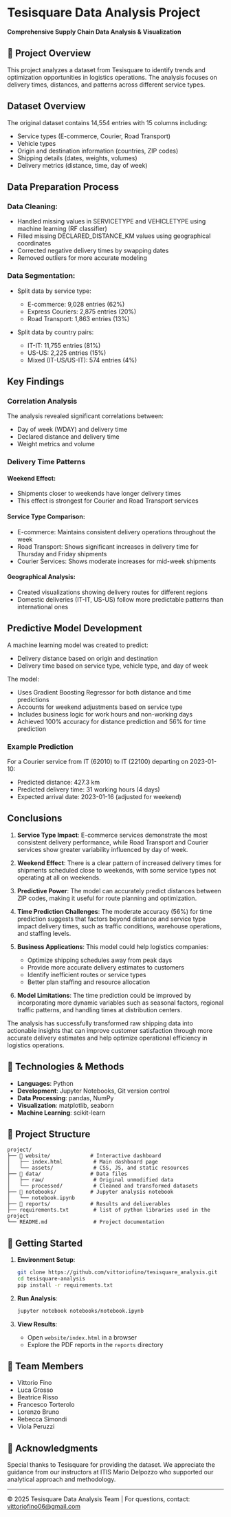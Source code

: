 # Tesisquare Data Analysis Project

**Comprehensive Supply Chain Data Analysis & Visualization**

## 🎯 Project Overview

This project analyzes a dataset from Tesisquare to identify trends and optimization opportunities in logistics operations. The analysis focuses on delivery times, distances, and patterns across different service types.

## Dataset Overview
The original dataset contains 14,554 entries with 15 columns including:

- Service types (E-commerce, Courier, Road Transport)
- Vehicle types
- Origin and destination information (countries, ZIP codes)
- Shipping details (dates, weights, volumes)
- Delivery metrics (distance, time, day of week)

## Data Preparation Process

### Data Cleaning:
- Handled missing values in SERVICETYPE and VEHICLETYPE using machine learning (RF classifier)
- Filled missing DECLARED_DISTANCE_KM values using geographical coordinates
- Corrected negative delivery times by swapping dates
- Removed outliers for more accurate modeling

### Data Segmentation:
- Split data by service type:
  - E-commerce: 9,028 entries (62%)
  - Express Couriers: 2,875 entries (20%)
  - Road Transport: 1,863 entries (13%)

- Split data by country pairs:
  - IT-IT: 11,755 entries (81%)
  - US-US: 2,225 entries (15%)
  - Mixed (IT-US/US-IT): 574 entries (4%)

## Key Findings

### Correlation Analysis
The analysis revealed significant correlations between:
- Day of week (WDAY) and delivery time
- Declared distance and delivery time
- Weight metrics and volume

### Delivery Time Patterns

#### Weekend Effect:
- Shipments closer to weekends have longer delivery times
- This effect is strongest for Courier and Road Transport services

#### Service Type Comparison:
- E-commerce: Maintains consistent delivery operations throughout the week
- Road Transport: Shows significant increases in delivery time for Thursday and Friday shipments
- Courier Services: Shows moderate increases for mid-week shipments

#### Geographical Analysis:
- Created visualizations showing delivery routes for different regions
- Domestic deliveries (IT-IT, US-US) follow more predictable patterns than international ones

## Predictive Model Development
A machine learning model was created to predict:
- Delivery distance based on origin and destination
- Delivery time based on service type, vehicle type, and day of week

The model:
- Uses Gradient Boosting Regressor for both distance and time predictions
- Accounts for weekend adjustments based on service type
- Includes business logic for work hours and non-working days
- Achieved 100% accuracy for distance prediction and 56% for time prediction

### Example Prediction
For a Courier service from IT (62010) to IT (22100) departing on 2023-01-10:
- Predicted distance: 427.3 km
- Predicted delivery time: 31 working hours (4 days)
- Expected arrival date: 2023-01-16 (adjusted for weekend)

## Conclusions

1. **Service Type Impact**: E-commerce services demonstrate the most consistent delivery performance, while Road Transport and Courier services show greater variability influenced by day of week.
2. **Weekend Effect**: There is a clear pattern of increased delivery times for shipments scheduled close to weekends, with some service types not operating at all on weekends.
3. **Predictive Power**: The model can accurately predict distances between ZIP codes, making it useful for route planning and optimization.
4. **Time Prediction Challenges**: The moderate accuracy (56%) for time prediction suggests that factors beyond distance and service type impact delivery times, such as traffic conditions, warehouse operations, and staffing levels.
5. **Business Applications**: This model could help logistics companies:
   - Optimize shipping schedules away from peak days
   - Provide more accurate delivery estimates to customers
   - Identify inefficient routes or service types
   - Better plan staffing and resource allocation

6. **Model Limitations**: The time prediction could be improved by incorporating more dynamic variables such as seasonal factors, regional traffic patterns, and handling times at distribution centers.

The analysis has successfully transformed raw shipping data into actionable insights that can improve customer satisfaction through more accurate delivery estimates and help optimize operational efficiency in logistics operations.

## 🔧 Technologies & Methods
- **Languages**: Python
- **Development**: Jupyter Notebooks, Git version control
- **Data Processing**: pandas, NumPy
- **Visualization**: matplotlib, seaborn
- **Machine Learning**: scikit-learn

## 📂 Project Structure
```
project/
├── 📁 website/             # Interactive dashboard
│   ├── index.html          # Main dashboard page
│   └── assets/             # CSS, JS, and static resources
├── 📁 data/                # Data files
│   ├── raw/                # Original unmodified data
│   └── processed/          # Cleaned and transformed datasets
├── 📁 notebooks/           # Jupyter analysis notebook
│   └── notebook.ipynb
├── 📁 reports/             # Results and deliverables
├── requirements.txt        # list of python libraries used in the project
└── README.md               # Project documentation
```

## 🚀 Getting Started
1. **Environment Setup**:
   ```bash
   git clone https://github.com/vittoriofino/tesisquare_analysis.git
   cd tesisquare-analysis
   pip install -r requirements.txt
   ```

2. **Run Analysis**:
   ```bash
   jupyter notebook notebooks/notebook.ipynb
   ```

3. **View Results**:
   - Open `website/index.html` in a browser
   - Explore the PDF reports in the `reports` directory

## 👥 Team Members
- Vittorio Fino
- Luca Grosso 
- Beatrice Risso
- Francesco Torterolo
- Lorenzo Bruno
- Rebecca Simondi
- Viola Peruzzi

## 🙏 Acknowledgments
Special thanks to Tesisquare for providing the dataset. We appreciate the guidance from our instructors at ITIS Mario Delpozzo who supported our analytical approach and methodology.

---
© 2025 Tesisquare Data Analysis Team | For questions, contact: vittoriofino06@gmail.com
